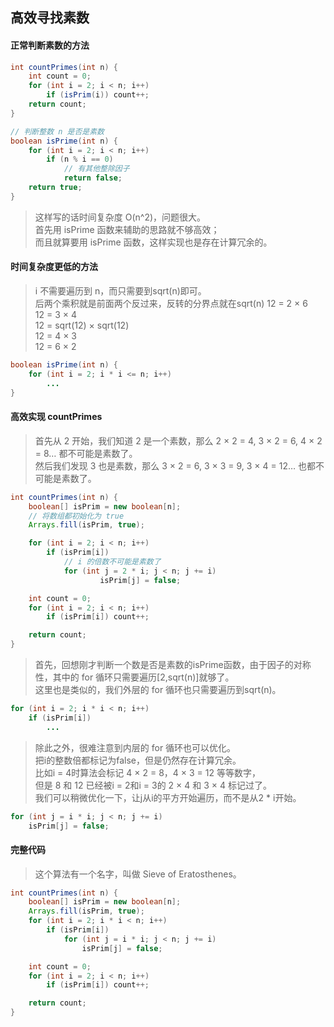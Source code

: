 ## 高效寻找素数
#### 正常判断素数的方法

```java
int countPrimes(int n) {
    int count = 0;
    for (int i = 2; i < n; i++)
        if (isPrim(i)) count++;
    return count;
}

// 判断整数 n 是否是素数
boolean isPrime(int n) {
    for (int i = 2; i < n; i++)
        if (n % i == 0)
            // 有其他整除因子
            return false;
    return true;
}
```
> 这样写的话时间复杂度 O(n^2)，问题很大。  
> 首先用 isPrime 函数来辅助的思路就不够高效；  
> 而且就算要用 isPrime 函数，这样实现也是存在计算冗余的。  

#### 时间复杂度更低的方法
> i 不需要遍历到 n，而只需要到sqrt(n)即可。  
> 后两个乘积就是前面两个反过来，反转的分界点就在sqrt(n)
> 12 = 2 × 6  
> 12 = 3 × 4   
> 12 = sqrt(12) × sqrt(12)  
> 12 = 4 × 3   
> 12 = 6 × 2   

```java
boolean isPrime(int n) {
    for (int i = 2; i * i <= n; i++)
        ...
}
```

#### 高效实现 countPrimes
> 首先从 2 开始，我们知道 2 是一个素数，那么 2 × 2 = 4, 3 × 2 = 6, 4 × 2 = 8… 都不可能是素数了。  
> 然后我们发现 3 也是素数，那么 3 × 2 = 6, 3 × 3 = 9, 3 × 4 = 12… 也都不可能是素数了。
```java
int countPrimes(int n) {
    boolean[] isPrim = new boolean[n];
    // 将数组都初始化为 true
    Arrays.fill(isPrim, true);

    for (int i = 2; i < n; i++) 
        if (isPrim[i]) 
            // i 的倍数不可能是素数了
            for (int j = 2 * i; j < n; j += i) 
                    isPrim[j] = false;

    int count = 0;
    for (int i = 2; i < n; i++)
        if (isPrim[i]) count++;

    return count;
}
```

> 首先，回想刚才判断一个数是否是素数的isPrime函数，由于因子的对称性，其中的 for 循环只需要遍历[2,sqrt(n)]就够了。  
> 这里也是类似的，我们外层的 for 循环也只需要遍历到sqrt(n)。

```java
for (int i = 2; i * i < n; i++) 
    if (isPrim[i]) 
        ...
```

> 除此之外，很难注意到内层的 for 循环也可以优化。  
> 把i的整数倍都标记为false，但是仍然存在计算冗余。  
> 比如i = 4时算法会标记 4 × 2 = 8，4 × 3 = 12 等等数字，  
> 但是 8 和 12 已经被i = 2和i = 3的 2 × 4 和 3 × 4 标记过了。  
> 我们可以稍微优化一下，让j从i的平方开始遍历，而不是从2 * i开始。

```java
for (int j = i * i; j < n; j += i) 
    isPrim[j] = false;
```
#### 完整代码

> 这个算法有一个名字，叫做 Sieve of Eratosthenes。
```java
int countPrimes(int n) {
    boolean[] isPrim = new boolean[n];
    Arrays.fill(isPrim, true);
    for (int i = 2; i * i < n; i++) 
        if (isPrim[i]) 
            for (int j = i * i; j < n; j += i) 
                isPrim[j] = false;

    int count = 0;
    for (int i = 2; i < n; i++)
        if (isPrim[i]) count++;

    return count;
}
```
